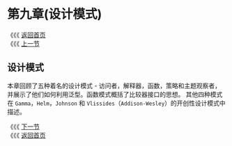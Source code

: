 # 第九章\(设计模式\)

《《《 [返回首页](../../)   
 《《《 [上一节](../di-ba-zhang-you-xiao-de-fan-xing/8.4-bao-chi-er-jin-zhi-jian-rong-xing.md)

## 设计模式

本章回顾了五种着名的设计模式 - 访问者，解释器，函数，策略和主题观察者，并展示了他们如何利用泛型。函数模式概括了比较器接口的思想。 其他四种模式在 `Gamma`，`Helm`，`Johnson` 和 `Vlissides`（`Addison-Wesley`）的开创性设计模式中描述。

《《《 [下一节](9.1-you-ke.md)   
 《《《 [返回首页](../../)

